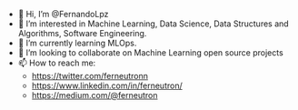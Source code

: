 - 👋 Hi, I’m @FernandoLpz
- 👀 I’m interested in Machine Learning, Data Science, Data Structures and Algorithms, Software Engineering.
- 🌱 I’m currently learning MLOps.
- 💞️ I’m looking to collaborate on Machine Learning open source projects
- 📫 How to reach me: 
  - https://twitter.com/ferneutronn
  - https://www.linkedin.com/in/ferneutron/
  - https://medium.com/@ferneutron

<!---
FernandoLpz/FernandoLpz is a ✨ special ✨ repository because its `README.md` (this file) appears on your GitHub profile.
You can click the Preview link to take a look at your changes.
--->

